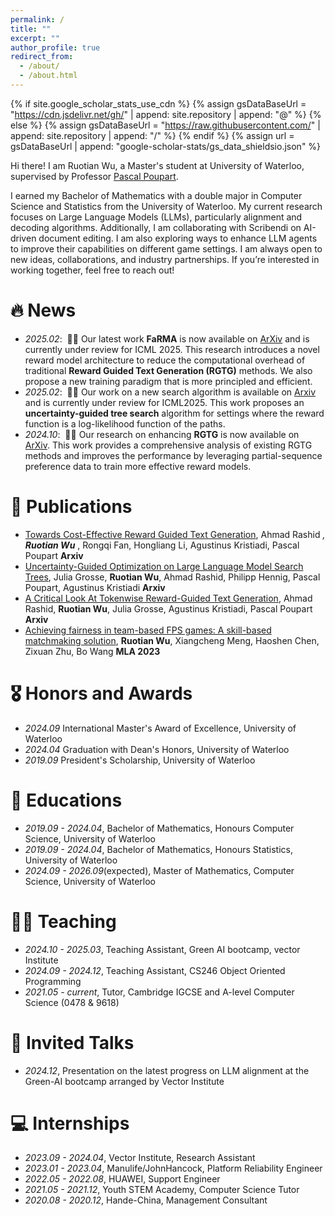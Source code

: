 ```yaml
---
permalink: /
title: ""
excerpt: ""
author_profile: true
redirect_from: 
  - /about/
  - /about.html
---
```


{% if site.google_scholar_stats_use_cdn %}
{% assign gsDataBaseUrl = "https://cdn.jsdelivr.net/gh/" | append: site.repository | append: "@" %}
{% else %}
{% assign gsDataBaseUrl = "https://raw.githubusercontent.com/" | append: site.repository | append: "/" %}
{% endif %}
{% assign url = gsDataBaseUrl | append: "google-scholar-stats/gs_data_shieldsio.json" %}

<span class='anchor' id='about-me'></span>

Hi there! I am Ruotian Wu, a Master's student at University of Waterloo, supervised by Professor <a href='[https://scholar.google.com/citations?user=DhtAFkwAAAAJ](https://cs.uwaterloo.ca/~ppoupart/)'>  Pascal Poupart</a>.

I earned my Bachelor of Mathematics with a double major in Computer Science and Statistics from the University of Waterloo. My current research focuses on Large Language Models (LLMs), particularly alignment and decoding algorithms. Additionally, I am collaborating with Scribendi on AI-driven document editing. I am also exploring ways to enhance LLM agents to improve their capabilities on different game settings. I am always open to new ideas, collaborations, and industry partnerships. If you’re interested in working together, feel free to reach out!

# 🔥 News
- *2025.02*: &nbsp;🎉🎉 Our latest work **FaRMA** is now available on [ArXiv](https://arxiv.org/abs/2502.04517) and is currently under review for ICML 2025. This research introduces a novel reward model architecture to reduce the computational overhead of traditional **Reward Guided Text Generation (RGTG)** methods. We also propose a new training paradigm that is more principled and efficient.
- *2025.02*: &nbsp;🎉🎉 Our work on a new search algorithm is available on [Arxiv](https://arxiv.org/abs/2407.03951) and is currently under review for ICML2025. This work proposes an **uncertainty-guided tree search** algorithm for settings where the reward function is a log-likelihood function of the paths.
- *2024.10*: &nbsp;🎉🎉 Our research on enhancing **RGTG** is now available on [ArXiv](https://arxiv.org/abs/2406.07780). This work provides a comprehensive analysis of existing RGTG methods and improves the performance by leveraging partial-sequence preference data to train more effective reward models.

# 📝 Publications

<!--
<div class='paper-box'><div class='paper-box-image'><div><div class="badge">CVPR 2016</div><img src='images/500x300.png' alt="sym" width="100%"></div></div>
<div class='paper-box-text' markdown="1">

[Deep Residual Learning for Image Recognition](https://openaccess.thecvf.com/content_cvpr_2016/papers/He_Deep_Residual_Learning_CVPR_2016_paper.pdf)

**Kaiming He**, Xiangyu Zhang, Shaoqing Ren, Jian Sun

[**Project**](https://scholar.google.com/citations?view_op=view_citation&hl=zh-CN&user=DhtAFkwAAAAJ&citation_for_view=DhtAFkwAAAAJ:ALROH1vI_8AC) <strong><span class='show_paper_citations' data='DhtAFkwAAAAJ:ALROH1vI_8AC'></span></strong>
- Lorem ipsum dolor sit amet, consectetur adipiscing elit. Vivamus ornare aliquet ipsum, ac tempus justo dapibus sit amet. 
</div>
</div>
-->

- [Towards Cost-Effective Reward Guided Text Generation](https://arxiv.org/abs/2502.04517), Ahmad Rashid <sup>*</sup>, **Ruotian Wu** <sup>*</sup>, Rongqi Fan, Hongliang Li, Agustinus Kristiadi, Pascal Poupart **Arxiv**
- [Uncertainty-Guided Optimization on Large Language Model Search Trees](https://arxiv.org/abs/2407.03951), Julia Grosse, **Ruotian Wu**, Ahmad Rashid, Philipp Hennig, Pascal Poupart, Agustinus Kristiadi **Arxiv**
- [A Critical Look At Tokenwise Reward-Guided Text Generation](https://arxiv.org/abs/2406.07780), Ahmad Rashid, **Ruotian Wu**, Julia Grosse, Agustinus Kristiadi, Pascal Poupart **Arxiv**
- [Achieving fairness in team-based FPS games: A skill-based matchmaking solution](https://www.ewadirect.com/proceedings/ace/article/view/10609), **Ruotian Wu**, Xiangcheng Meng, Haoshen Chen, Zixuan Zhu, Bo Wang **MLA 2023**

# 🎖 Honors and Awards
- *2024.09* International Master's Award of Excellence, University of Waterloo
- *2024.04* Graduation with Dean's Honors, University of Waterloo
- *2019.09* President's Scholarship, University of Waterloo

# 📖 Educations
- *2019.09 - 2024.04*, Bachelor of Mathematics, Honours Computer Science, University of Waterloo 
- *2019.09 - 2024.04*, Bachelor of Mathematics, Honours Statistics, University of Waterloo
- *2024.09 - 2026.09*(expected), Master of Mathematics, Computer Science, University of Waterloo

# 🧑‍🏫 Teaching
- *2024.10 - 2025.03*, Teaching Assistant, Green AI bootcamp, vector Institute
- *2024.09 - 2024.12*, Teaching Assistant, CS246 Object Oriented Programming
- *2021.05 - current*, Tutor, Cambridge IGCSE and A-level Computer Science (0478 & 9618)


# 💬 Invited Talks
- *2024.12*, Presentation on the latest progress on LLM alignment at the Green-AI bootcamp arranged by Vector Institute

# 💻 Internships
- *2023.09 - 2024.04*, Vector Institute, Research Assistant
- *2023.01 - 2023.04*, Manulife/JohnHancock, Platform Reliability Engineer
- *2022.05 - 2022.08*, HUAWEI, Support Engineer
- *2021.05 - 2021.12*, Youth STEM Academy, Computer Science Tutor
- *2020.08 - 2020.12*, Hande-China, Management Consultant




